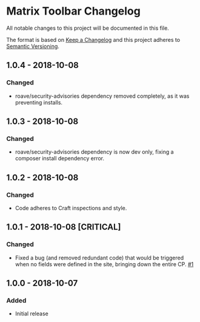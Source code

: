 # Matrix Toolbar Changelog

All notable changes to this project will be documented in this file.

The format is based on [Keep a Changelog](http://keepachangelog.com/) and this project adheres to [Semantic Versioning](http://semver.org/).

## 1.0.4 - 2018-10-08
### Changed
- roave/security-advisories dependency removed completely, as it was preventing installs.

## 1.0.3 - 2018-10-08
### Changed
- roave/security-advisories dependency is now dev only, fixing a composer install dependency error.

## 1.0.2 - 2018-10-08
### Changed
- Code adheres to Craft inspections and style.

## 1.0.1 - 2018-10-08 [CRITICAL]
### Changed
- Fixed a bug (and removed redundant code) that would be triggered when no fields were defined in the site, bringing down the entire CP. [#1](https://github.com/monachilada/craft-matrixtoolbar/issues/1)

## 1.0.0 - 2018-10-07
### Added
- Initial release
